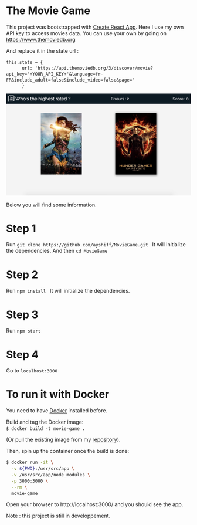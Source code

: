 # The Movie Game
This project was bootstrapped with [Create React App](https://github.com/facebookincubator/create-react-app).
Here I use my own API key to access movies data. You can use your own by going on https://www.themoviedb.org

And replace it in the state url :   

```
this.state = {
      url: 'https://api.themoviedb.org/3/discover/movie?api_key='+YOUR_API_KEY+'&language=fr-FR&include_adult=false&include_video=false&page='
      }
```   

![ScreenShot](/reference/ScreenShot.jpg)

Below you will find some information.

# Step 1
Run ```git clone https://github.com/ayshiff/MovieGame.git ```
It will initialize the dependencies.
And then ```cd MovieGame ```

# Step 2
Run ```npm install ```
It will initialize the dependencies.

# Step 3
Run ``` npm start ```

# Step 4
Go to ```localhost:3000```

# To run it with Docker

You need to have [Docker](https://docs.docker.com/install/) installed before.

Build and tag the Docker image:   
``` $ docker build -t movie-game . ```   

(Or pull the existing image from my [repository](https://hub.docker.com/r/ayshiff/docker-react/)).

Then, spin up the container once the build is done:   
```bash
$ docker run -it \
  -v ${PWD}:/usr/src/app \
  -v /usr/src/app/node_modules \
  -p 3000:3000 \
  --rm \
  movie-game
```

Open your browser to http://localhost:3000/ and you should see the app.

Note : this project is still in developpement.
